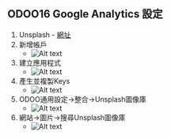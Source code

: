 ## ODOO16 Google Analytics 設定
1. Unsplash - [網址](https://unsplash.com/)
2. 新增帳戶
   + ![Alt text](https://github.com/ksharry/odoo-repository/blob/main/pic/D1301.png?raw=true)
3. 建立應用程式
   + ![Alt text](https://github.com/ksharry/odoo-repository/blob/main/pic/D1302.png?raw=true)
4. 產生並複製Keys
   + ![Alt text](https://github.com/ksharry/odoo-repository/blob/main/pic/D1303.png?raw=true)
5. ODOO通用設定->整合->Unsplash圖像庫
   + ![Alt text](https://github.com/ksharry/odoo-repository/blob/main/pic/D1304.png?raw=true)
6. 網站->圖片->搜尋Unsplash圖像庫
   + ![Alt text](https://github.com/ksharry/odoo-repository/blob/main/pic/D1305.png?raw=true)
